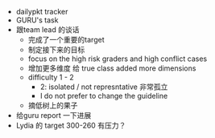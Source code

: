 - dailypkt tracker
- GURU's task
- 跟team lead 的谈话
	- 完成了一个重要的target
	- 制定接下来的目标
	- focus on the high risk graders and high conflict cases
	- 增加更多维度 给 true class added more dimensions
	- difficulty 1 - 2
		- 2: isolated / not represntative 非常孤立
		- I do not prefer to change the guideline
	- 摘低树上的果子
- 给guru report 一下进展
- Lydia 的 target 300-260  有压力？